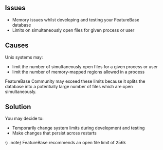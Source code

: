 ## Issues

* Memory issues whilst developing and testing your FeatureBase database
* Limits on simultaneously open files for given process or user

## Causes

Unix systems may:
* limit the number of simultaneously open files for a given process or user
* limit the number of memory-mapped regions allowed in a process

FeatureBase Community may exceed these limits because it splits the database into a potentially large number of files which are open simultaneously.

## Solution

You may decide to:
* Temporarily change system limits during development and testing
* Make changes that persist across restarts

{: .note}
FeatureBase recommends an open file limit of 256k
